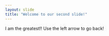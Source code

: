 ```yaml
---
layout: slide
title: "Welcome to our second slide!"
---
```

I am the greatest!!
Use the left arrow to go back!
